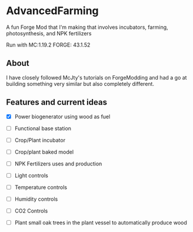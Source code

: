 # AdvancedFarming
A fun Forge Mod that I'm making that involves incubators, farming, photosynthesis, and NPK fertilizers

Run with MC:1.19.2 FORGE: 43.1.52

## About
I have closely followed McJty's tutorials on ForgeModding and had a go at building something very similar but also completely different.

## Features and current ideas
- [x] Power biogenerator using wood as fuel
- [ ] Functional base station
- [ ] Crop/Plant incubator 
- [ ] Crop/plant baked model
- [ ] NPK Fertilizers uses and production
- [ ] Light controls
- [ ] Temperature controls
- [ ] Humidity controls
- [ ] CO2 Controls
- [ ] Plant small oak trees in the plant vessel to automatically produce wood
 